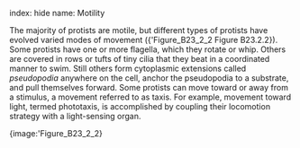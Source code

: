 index: hide
name: Motility

The majority of protists are motile, but different types of protists have evolved varied modes of movement ({'Figure_B23_2_2 Figure B23.2.2}). Some protists have one or more flagella, which they rotate or whip. Others are covered in rows or tufts of tiny cilia that they beat in a coordinated manner to swim. Still others form cytoplasmic extensions called  *pseudopodia* anywhere on the cell, anchor the pseudopodia to a substrate, and pull themselves forward. Some protists can move toward or away from a stimulus, a movement referred to as taxis. For example, movement toward light, termed phototaxis, is accomplished by coupling their locomotion strategy with a light-sensing organ.


{image:'Figure_B23_2_2}
        
